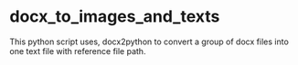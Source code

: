 # docx_to_images_and_texts
This python script uses, docx2python to convert a group of docx files into one text file with reference file path. 

